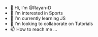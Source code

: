 - 👋 Hi, I’m @Rayan-D
- 👀 I’m interested in Sports
- 🌱 I’m currently learning JS
- 💞️ I’m looking to collaborate on Tutorials
- 📫 How to reach me ...

<!---
Rayan-D/Rayan-D is a ✨ special ✨ repository because its `README.md` (this file) appears on your GitHub profile.
You can click the Preview link to take a look at your changes.
--->
